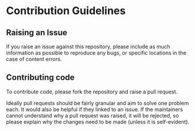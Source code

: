 # Contribution Guidelines

## Raising an Issue
If you raise an issue against this repository, please include as much information as possible to reproduce any bugs,
or specific locations in the case of content errors.

## Contributing code
To contribute code, please fork the repository and raise a pull request.

Ideally pull requests should be fairly granular and aim to solve one problem each. It would also be helpful if they
linked to an issue. If the maintainers cannot understand why a pull request was raised, it will be rejected,
so please explain why the changes need to be made (unless it is self-evident).
